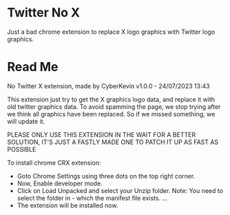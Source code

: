 # Twitter No X
 Just a bad chrome extension to replace X logo graphics with Twitter logo graphics.

# Read Me
No Twitter X extension, made by CyberKevin
v1.0.0 - 24/07/2023 13:43

This extension just try to get the X graphics logo data, and replace it with old twitter graphics data.
To avoid spamming the page, we stop trying after we think all graphics have been replaced.
So if we missed something, we will update it.

PLEASE ONLY USE THIS EXTENSION IN THE WAIT FOR A BETTER SOLUTION, IT'S JUST A FASTLY MADE ONE TO PATCH IT UP AS FAST AS POSSIBLE


To install chrome CRX extension:

- Goto Chrome Settings using three dots on the top right corner.
- Now, Enable developer mode.
- Click on Load Unpacked and select your Unzip folder. Note: You need to select the folder in - which the manifest file exists. ...
- The extension will be installed now.